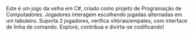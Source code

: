 
Este é um jogo da velha em C#, criado como projeto de Programação de Computadores. Jogadores interagem escolhendo jogadas alternadas em um tabuleiro. Suporta 2 jogadores, verifica vitórias/empates, com interface de linha de comando. Explore, contribua e divirta-se codificando!
